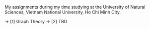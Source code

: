 My assignments during my time studying at the University of Natural Sciences, Vietnam National University, Ho Chi Minh City.

-> [1] Graph Theory
-> [2] TBD